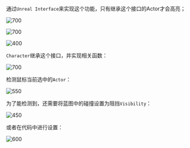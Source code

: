 通过`Unreal Interface`来实现这个功能，只有继承这个接口的Actor才会高亮；

![700](https://pic-1315225359.cos.ap-shanghai.myqcloud.com/20250209201318.png)

![700](https://pic-1315225359.cos.ap-shanghai.myqcloud.com/20250209201350.png)

![400](https://pic-1315225359.cos.ap-shanghai.myqcloud.com/20250209223856.png)

`Character`继承这个接口，并实现相关函数：

![700](https://pic-1315225359.cos.ap-shanghai.myqcloud.com/20250209223830.png)

检测鼠标当前选中的`Actor`：

![550](https://pic-1315225359.cos.ap-shanghai.myqcloud.com/20250209224105.png)

为了能检测到，还需要将蓝图中的碰撞设置为阻挡`Visibility`：

![450](https://pic-1315225359.cos.ap-shanghai.myqcloud.com/20250209224327.png)

或者在代码中进行设置：

![600](https://pic-1315225359.cos.ap-shanghai.myqcloud.com/20250209225009.png)

